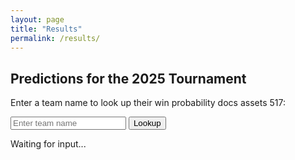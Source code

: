 ```yaml
---
layout: page
title: "Results"
permalink: /results/
---
```



## Predictions for the 2025 Tournament


Enter a team name to look up their win probability docs assets 517:

<input type="text" id="teamInput" placeholder="Enter team name">
<button id="lookupButton">Lookup</button>
<p id="result">Waiting for input...</p>

<script>
let data = [];

// Log when the page is loaded
console.log("🔧 Script loaded, attempting fetch...");

// Fetch data
fetch("/march_madness_2025/assets/data.json")
  .then(response => {
    if (!response.ok) throw new Error("Network response was not ok");
    return response.json();
  })
  .then(json => {
    data = json;
    console.log("✅ Data loaded successfully", data.slice(0, 3)); // log a sample
  })
  .catch(error => {
    console.error("❌ Error loading JSON:", error);
    document.getElementById("result").innerText = "Failed to load data.";
  });

// Lookup function
function lookupTeam() {
  const inputElement = document.getElementById("teamInput");
  const outputElement = document.getElementById("result");

  if (!data || data.length === 0) {
    outputElement.innerText = "Data not loaded yet. Try again in a moment.";
    return;
  }

  const input = inputElement.value.trim().toLowerCase();
  console.log("🔍 Looking up team:", input);

  const result = data.find(entry => entry.Team.toLowerCase() === input);

  if (result) {
    outputElement.innerText = `Win Probability: ${Math.round(result.WinProb * 100)}%`;
    console.log("✅ Match found:", result);
  } else {
    outputElement.innerText = "Team not found.";
    console.log("❌ No match found.");
  }
}

// Add event listener safely
document.addEventListener("DOMContentLoaded", () => {
  const button = document.getElementById("lookupButton");
  if (button) {
    button.addEventListener("click", lookupTeam);
    console.log("🚀 Lookup button connected.");
  } else {
    console.error("❌ Lookup button not found!");
  }
});
</script>
